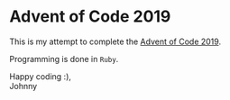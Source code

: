 # Advent of Code 2019
This is my attempt to complete the [Advent of Code 2019]((https://adventofcode.com/2019)).

Programming is done in `Ruby`.

Happy coding :),  
Johnny
